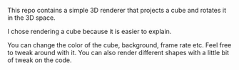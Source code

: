 This repo contains a simple 3D renderer that projects a cube and rotates it in the 3D space.

I chose rendering a cube because it is easier to explain.

You can change the color of the cube, background, frame rate etc. Feel free to tweak around with it.
You can also render different shapes with a little bit of tweak on the code.
